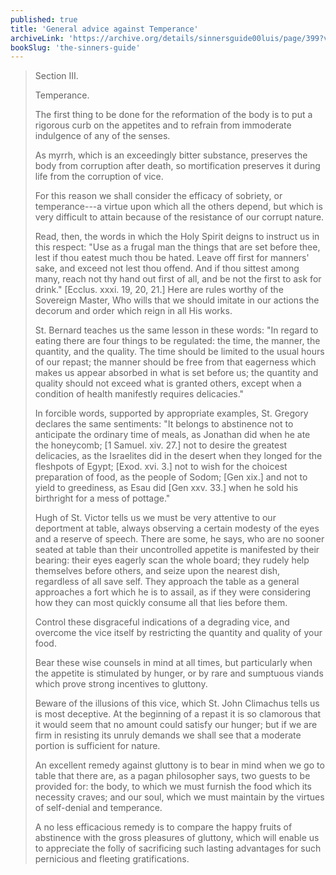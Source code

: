```yaml
---
published: true
title: 'General advice against Temperance'
archiveLink: 'https://archive.org/details/sinnersguide00luis/page/399?view=theater'
bookSlug: 'the-sinners-guide'
---
```


> Section III.
> 
> Temperance.
> 
> The first thing to be done for the reformation of the body is to put a rigorous curb on the appetites and to refrain from immoderate indulgence of any of the senses.
> 
> As myrrh, which is an exceedingly bitter substance, preserves the body from corruption after death, so mortification preserves it during life from the corruption of vice.
> 
> For this reason we shall consider the efficacy of sobriety, or temperance---a virtue upon which all the others depend, but which is very difficult to attain because of the resistance of our corrupt nature.
> 
> Read, then, the words in which the Holy Spirit deigns to instruct us in this respect: "Use as a frugal man the things that are set before thee, lest if thou eatest much thou be hated. Leave off first for manners' sake, and exceed not lest thou offend. And if thou sittest among many, reach not thy hand out first of all, and be not the first to ask for drink." [Ecclus. xxxi. 19, 20, 21.] Here are rules worthy of the Sovereign Master, Who wills that we should imitate in our actions the decorum and order which reign in all His works.
> 
> St. Bernard teaches us the same lesson in these words: "In regard to eating there are four things to be regulated: the time, the manner, the quantity, and the quality. The time should be limited to the usual hours of our repast; the manner should be free from that eagerness which makes us appear absorbed in what is set before us; the quantity and quality should not exceed what is granted others, except when a condition of health manifestly requires delicacies."
> 
> In forcible words, supported by appropriate examples, St. Gregory declares the same sentiments: "It belongs to abstinence not to anticipate the ordinary time of meals, as Jonathan did when he ate the honeycomb; [1 Samuel. xiv. 27.] not to desire the greatest delicacies, as the Israelites did in the desert when they longed for the fleshpots of Egypt; [Exod. xvi. 3.] not to wish for the choicest preparation of food, as the people of Sodom; [Gen xix.] and not to yield to greediness, as Esau did [Gen xxv. 33.] when he sold his birthright for a mess of pottage."
> 
> Hugh of St. Victor tells us we must be very attentive to our deportment at table, always observing a certain modesty of the eyes and a reserve of speech. There are some, he says, who are no sooner seated at table than their uncontrolled appetite is manifested by their bearing: their eyes eagerly scan the whole board; they rudely help themselves before others, and seize upon the nearest dish, regardless of all save self. They approach the table as a general approaches a fort which he is to assail, as if they were considering how they can most quickly consume all that lies before them.
> 
> Control these disgraceful indications of a degrading vice, and overcome the vice itself by restricting the quantity and quality of your food.
> 
> Bear these wise counsels in mind at all times, but particularly when the appetite is stimulated by hunger, or by rare and sumptuous viands which prove strong incentives to gluttony.
> 
> Beware of the illusions of this vice, which St. John Climachus tells us is most deceptive. At the beginning of a repast it is so clamorous that it would seem that no amount could satisfy our hunger; but if we are firm in resisting its unruly demands we shall see that a moderate portion is sufficient for nature.
> 
> An excellent remedy against gluttony is to bear in mind when we go to table that there are, as a pagan philosopher says, two guests to be provided for: the body, to which we must furnish the food which its necessity craves; and our soul, which we must maintain by the virtues of self-denial and temperance.
> 
> A no less efficacious remedy is to compare the happy fruits of abstinence with the gross pleasures of gluttony, which will enable us to appreciate the folly of sacrificing such lasting advantages for such pernicious and fleeting gratifications.